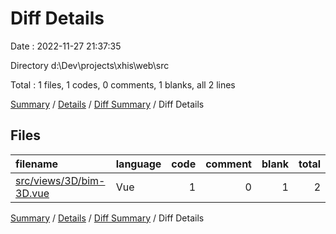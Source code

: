 # Diff Details

Date : 2022-11-27 21:37:35

Directory d:\\Dev\\projects\\xhis\\web\\src

Total : 1 files,  1 codes, 0 comments, 1 blanks, all 2 lines

[Summary](results.md) / [Details](details.md) / [Diff Summary](diff.md) / Diff Details

## Files
| filename | language | code | comment | blank | total |
| :--- | :--- | ---: | ---: | ---: | ---: |
| [src/views/3D/bim-3D.vue](/src/views/3D/bim-3D.vue) | Vue | 1 | 0 | 1 | 2 |

[Summary](results.md) / [Details](details.md) / [Diff Summary](diff.md) / Diff Details